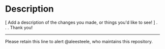 # Description

[ Add a description of the changes you made, or things you'd like to see! ]
.
.
.
Thank you!

---

Please retain this line to alert @aleesteele, who maintains this repository.

